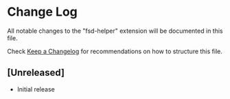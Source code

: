 # Change Log

All notable changes to the "fsd-helper" extension will be documented in this file.

Check [Keep a Changelog](http://keepachangelog.com/) for recommendations on how to structure this file.

## [Unreleased]

- Initial release